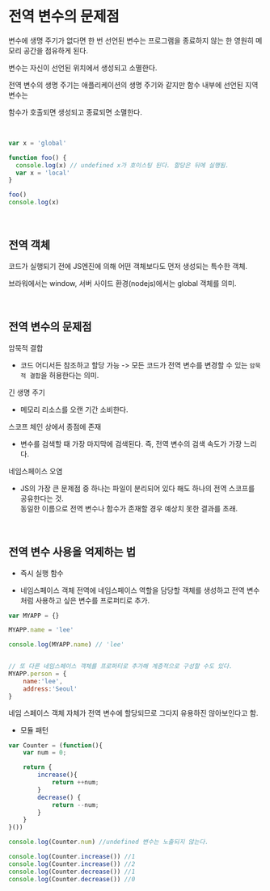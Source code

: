 # 전역 변수의 문제점

변수에 생명 주기가 없다면 한 번 선언된 변수는 프로그램을 종료하지 않는 한 영원히 메모리 공간을 점유하게 된다.

변수는 자신이 선언된 위치에서 생성되고 소멸한다.

전역 변수의 생명 주기는 애플리케이션의 생명 주기와 같지만 함수 내부에 선언된 지역 변수는

함수가 호출되면 생성되고 종료되면 소멸한다.


<br>


```js
var x = 'global'

function foo() {
  console.log(x) // undefined x가 호이스팅 된다. 할당은 뒤에 실행됨.
  var x = 'local'
}

foo()
console.log(x)
```


<br>

## 전역 객체

코드가 실행되기 전에 JS엔진에 의해 어떤 객체보다도 먼저 생성되는 특수한 객체.

브라워에서는 window, 서버 사이드 환경(nodejs)에서는 global 객체를 의미.


<br>

## 전역 변수의 문제점

암묵적 결합
- 코드 어디서든 참조하고 할당 가능 -> 모든 코드가 전역 변수를 변경할 수 있는 `암묵적 결합`을 허용한다는 의미.

긴 생명 주기
- 메모리 리소스를 오랜 기간 소비한다.

스코프 체인 상에서 종점에 존재
- 변수를 검색할 때 가장 마지막에 검색된다. 즉, 전역 변수의 검색 속도가 가장 느리다.

네임스페이스 오염
- JS의 가장 큰 문제점 중 하나는 파일이 분리되어 있다 해도 하나의 전역 스코프를 공유한다는 것. <br> 동일한 이름으로 전역 변수나 함수가 존재할 경우 예상치 못한 결과를 초래.

<br>

## 전역 변수 사용을 억제하는 법

- 즉시 실행 함수

- 네임스페이스 객체
전역에 네임스페이스 역할을 담당할 객체를 생성하고 전역 변수처럼 사용하고 싶은 변수를 프로퍼티로 추가.

```js
var MYAPP = {}

MYAPP.name = 'lee'

console.log(MYAPP.name) // 'lee'


// 또 다른 네임스페이스 객체를 프로퍼티로 추가해 계층적으로 구성할 수도 있다.
MYAPP.person = {
    name:'lee',
    address:'Seoul'
}
```

네임 스페이스 객체 자체가 전역 변수에 할당되므로 그다지 유용하진 않아보인다고 함.

- 모듈 패턴

```js
var Counter = (function(){
    var num = 0;

    return {
        increase(){
            return ++num;
        }
        decrease() {
            return --num;
        }
    }
}())

console.log(Counter.num) //undefined 변수는 노출되지 않는다.

console.log(Counter.increase()) //1
console.log(Counter.increase()) //2
console.log(Counter.decrease()) //1
console.log(Counter.decrease()) //0

```

